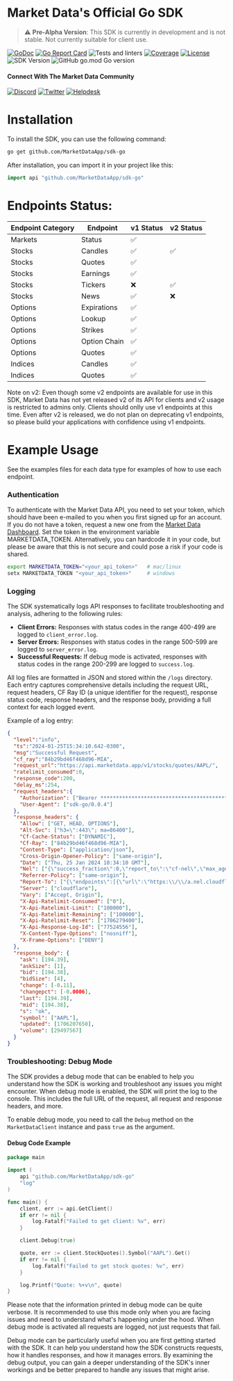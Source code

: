 # Market Data's Official Go SDK

> :warning: **Pre-Alpha Version**: This SDK is currently in development and is not stable. Not currently suitable for client use.

[![GoDoc](https://godoc.org/github.com/MarketDataApp/sdk-go?status.svg)](https://godoc.org/github.com/MarketDataApp/sdk-go)
[![Go Report Card](https://goreportcard.com/badge/github.com/MarketDataApp/sdk-go)](https://goreportcard.com/report/github.com/MarketDataApp/sdk-go)
![Tests and linters](https://github.com/MarketDataApp/sdk-go/actions/workflows/go.yml/badge.svg)
[![Coverage](https://codecov.io/gh/MarketDataApp/sdk-go/branch/main/graph/badge.svg)](https://codecov.io/gh/MarketDataApp/sdk-go)
[![License](https://img.shields.io/github/license/MarketDataApp/sdk-go.svg)](https://github.com/MarketDataApp/sdk-go/blob/master/LICENSE)
![SDK Version](https://img.shields.io/badge/version-0.0.5-blue.svg)
![GitHub go.mod Go version](https://img.shields.io/github/go-mod/go-version/MarketDataApp/sdk-go)

#### Connect With The Market Data Community

[![Discord](https://img.shields.io/badge/Discord-join%20chat-7389D8.svg?logo=discord&logoColor=ffffff)](https://discord.com/invite/GmdeAVRtnT)
[![Twitter](https://img.shields.io/twitter/follow/MarketDataApp?style=social)](https://twitter.com/MarketDataApp)
[![Helpdesk](https://img.shields.io/badge/Support-Ticketing-ff69b4.svg?logo=TicketTailor&logoColor=white)](https://www.marketdata.app/dashboard/)

# Installation

To install the SDK, you can use the following command:

```bash
go get github.com/MarketDataApp/sdk-go
```

After installation, you can import it in your project like this:

```go
import api "github.com/MarketDataApp/sdk-go"
```

# Endpoints Status:

 | Endpoint Category | Endpoint     | v1 Status | v2 Status |
 |-------------------|--------------|-----------|-----------|
 | Markets           | Status       | ✅        |           |
 | Stocks            | Candles      | ✅        |     ✅    |
 | Stocks            | Quotes       | ✅        |           |
 | Stocks            | Earnings     | ✅        |           |
 | Stocks            | Tickers      | ❌        |     ✅    |
 | Stocks            | News         | ✅        |     ❌    |
 | Options           | Expirations  | ✅        |           |
 | Options           | Lookup       | ✅        |           |
 | Options           | Strikes      | ✅        |           |
 | Options           | Option Chain | ✅        |           |
 | Options           | Quotes       | ✅        |           |
 | Indices           | Candles      | ✅        |           |
 | Indices           | Quotes       | ✅        |           |

Note on v2: Even though some v2 endpoints are available for use in this SDK, Market Data has not yet released v2 of its API for clients and v2 usage is restricted to admins only. Clients should onlly use v1 endpoints at this time. Even after v2 is released, we do not plan on deprecating v1 endpoints, so please build your applications with confidence using v1 endpoints.

# Example Usage

See the examples files for each data type for examples of how to use each endpoint.

### Authentication

To authenticate with the Market Data API, you need to set your token, which should have been e-mailed to you when you first signed up for an account. If you do not have a token, request a new one from the [Market Data Dashboard](https://www.marketdata.app/dashboard/). Set the token in the environment variable MARKETDATA_TOKEN. Alternatively, you can hardcode it in your code, but please be aware that this is not secure and could pose a risk if your code is shared.

```bash
export MARKETDATA_TOKEN="<your_api_token>"   # mac/linux
setx MARKETDATA_TOKEN "<your_api_token>"     # windows
```

### Logging

The SDK systematically logs API responses to facilitate troubleshooting and analysis, adhering to the following rules:
- **Client Errors:** Responses with status codes in the range 400-499 are logged to `client_error.log`.
- **Server Errors:** Responses with status codes in the range 500-599 are logged to `server_error.log`.
- **Successful Requests:** If debug mode is activated, responses with status codes in the range 200-299 are logged to `success.log`.

All log files are formatted in JSON and stored within the `/logs` directory. Each entry captures comprehensive details including the request URL, request headers, CF Ray ID (a unique identifier for the request), response status code, response headers, and the response body, providing a full context for each logged event.

Example of a log entry:

```json
{
  "level":"info",
  "ts":"2024-01-25T15:34:10.642-0300",
  "msg":"Successful Request",
  "cf_ray":"84b29bd46f468d96-MIA",
  "request_url":"https://api.marketdata.app/v1/stocks/quotes/AAPL/",
  "ratelimit_consumed":0,
  "response_code":200,
  "delay_ms":254,
  "request_headers":{
    "Authorization": ["Bearer **********************************************************HMD0"],
    "User-Agent": ["sdk-go/0.0.4"]
  },
  "response_headers": {
    "Allow": ["GET, HEAD, OPTIONS"],
    "Alt-Svc": ["h3=\":443\"; ma=86400"],
    "Cf-Cache-Status": ["DYNAMIC"],
    "Cf-Ray": ["84b29bd46f468d96-MIA"],
    "Content-Type": ["application/json"],
    "Cross-Origin-Opener-Policy": ["same-origin"],
    "Date": ["Thu, 25 Jan 2024 18:34:10 GMT"],
    "Nel": ["{\"success_fraction\":0,\"report_to\":\"cf-nel\",\"max_age\":604800}"],
    "Referrer-Policy": ["same-origin"],
    "Report-To": ["{\"endpoints\":[{\"url\":\"https:\\/\\/a.nel.cloudflare.com\\/report\\/v3?s=9vEr7PiX6zgR6cdNLegGNMCOzC6yy9KHd0IIzN3yPl14KDMBB9kkMV19xVP79jOdqPWBS9Ena%2B43XHWh%2B7cKqAQc7GrRCm2ZWpX4xqhXidyQeRgNoPcWsSsyv5xSD8v9ywFQdNc%3D\"}],\"group\":\"cf-nel\",\"max_age\":604800}"],
    "Server": ["cloudflare"],
    "Vary": ["Accept, Origin"],
    "X-Api-Ratelimit-Consumed": ["0"],
    "X-Api-Ratelimit-Limit": ["100000"],
    "X-Api-Ratelimit-Remaining": ["100000"],
    "X-Api-Ratelimit-Reset": ["1706279400"],
    "X-Api-Response-Log-Id": ["77524556"],
    "X-Content-Type-Options": ["nosniff"],
    "X-Frame-Options": ["DENY"]
  },
  "response_body": {
    "ask": [194.39],
    "askSize": [1],
    "bid": [194.38],
    "bidSize": [4],
    "change": [-0.11],
    "changepct": [-0.0006],
    "last": [194.39],
    "mid": [194.38],
    "s": "ok",
    "symbol": ["AAPL"],
    "updated": [1706207650],
    "volume": [29497567]
  }
}
```

### Troubleshooting: Debug Mode

The SDK provides a debug mode that can be enabled to help you understand how the SDK is working and troubleshoot any issues you might encounter. When debug mode is enabled, the SDK will print the log to the console. This includes the full URL of the request, all request and response headers, and more.

To enable debug mode, you need to call the `Debug` method on the `MarketDataClient` instance and pass `true` as the argument. 

#### Debug Code Example

```go
package main

import (
	api "github.com/MarketDataApp/sdk-go"
	"log"
)

func main() {
	client, err := api.GetClient()
	if err != nil {
		log.Fatalf("Failed to get client: %v", err)
	}

	client.Debug(true)

	quote, err := client.StockQuotes().Symbol("AAPL").Get()
	if err != nil {
		log.Fatalf("Failed to get stock quotes: %v", err)
	}

	log.Printf("Quote: %+v\n", quote)
}
```

Please note that the information printed in debug mode can be quite verbose. It is recommended to use this mode only when you are facing issues and need to understand what's happening under the hood. When debug mode is activated all requests are logged, not just requests that fail.

Debug mode can be particularly useful when you are first getting started with the SDK. It can help you understand how the SDK constructs requests, how it handles responses, and how it manages errors. By examining the debug output, you can gain a deeper understanding of the SDK's inner workings and be better prepared to handle any issues that might arise.
